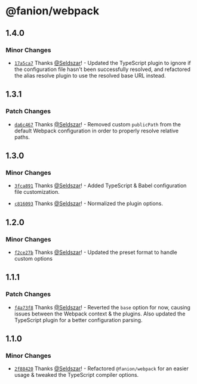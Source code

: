 # @fanion/webpack

## 1.4.0

### Minor Changes

- [`17a5ca7`](https://github.com/Seldszar/fanion/commit/17a5ca7c1973b3116a16a6b882c26b5e95b39be9) Thanks [@Seldszar](https://github.com/Seldszar)! - Updated the TypeScript plugin to ignore if the configuration file hasn't been successfully resolved, and refactored the alias resolve plugin to use the resolved base URL instead.

## 1.3.1

### Patch Changes

- [`da6c467`](https://github.com/Seldszar/fanion/commit/da6c467b2a12c89e3ff2f01573550e25faf30d54) Thanks [@Seldszar](https://github.com/Seldszar)! - Removed custom `publicPath` from the default Webpack configuration in order to properly resolve relative paths.

## 1.3.0

### Minor Changes

- [`3fca891`](https://github.com/Seldszar/fanion/commit/3fca8910ad1b51fac68fb82009f59c1b5f408116) Thanks [@Seldszar](https://github.com/Seldszar)! - Added TypeScript & Babel configuration file customization.

* [`c816093`](https://github.com/Seldszar/fanion/commit/c8160932fcda2702645fdd06d9d637944259d372) Thanks [@Seldszar](https://github.com/Seldszar)! - Normalized the plugin options.

## 1.2.0

### Minor Changes

- [`f2ce27b`](https://github.com/Seldszar/fanion/commit/f2ce27bf8750657cf7225df7e1513e7255d52a1e) Thanks [@Seldszar](https://github.com/Seldszar)! - Updated the preset format to handle custom options

## 1.1.1

### Patch Changes

- [`f4a73f8`](https://github.com/Seldszar/fanion/commit/f4a73f8e937aab883868acf87923aaeee92b6ae8) Thanks [@Seldszar](https://github.com/Seldszar)! - Reverted the `base` option for now, causing issues between the Webpack context & the plugins. Also updated the TypeScript plugin for a better configuration parsing.

## 1.1.0

### Minor Changes

- [`2f88420`](https://github.com/Seldszar/fanion/commit/2f8842086b344dae906c6521462354d5b4073470) Thanks [@Seldszar](https://github.com/Seldszar)! - Refactored `@fanion/webpack` for an easier usage & tweaked the TypeScript compiler options.
